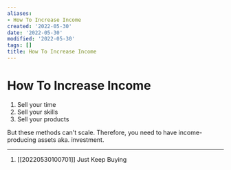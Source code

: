 ```yaml
---
aliases:
- How To Increase Income
created: '2022-05-30'
date: '2022-05-30'
modified: '2022-05-30'
tags: []
title: How To Increase Income
---
```


# How To Increase Income

1. Sell your time
2. Sell your skills
3. Sell your products

But these methods can't scale. Therefore, you need to have income-producing assets aka. investment.

***
1. [[20220530100701]] Just Keep Buying